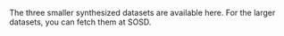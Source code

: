 The three smaller synthesized datasets are available here.
For the larger datasets, you can fetch them at SOSD.
